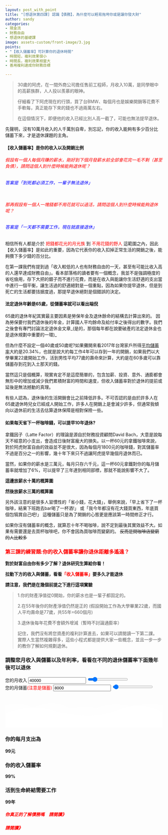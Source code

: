 ```yaml
---
layout: post_with_point
title: "[想退休第四課] 認識【債務】，為什麼可以輕易拖垮你或是讓你發大財"
author: sandy
categories:
- 現金流
- 財務自由
- 想退休的基礎課
image: assets-custom/front-image/3.jpg
points:
- "【收入儲蓄率】可計算你的退休時間"
- 時間短，複利效果很小
- 時間長，複利效果相當大
- 善用複利達成你財務目標

---
```

> 30歲的阿虎，在一間外商公司擔任售前工程師，月收入10萬，是同學眼中的高薪族群，人人投以羨慕的眼神。
>
> 仔細看了下阿虎現在的行頭，買了台BMW、每個月也是娛樂開銷等花費不手軟每，真正能存下來的錢也不過兩萬左右。
>
> 在這個情況下，即便他的收入已經比別人高一截了，可能也無法提早退休。

先聲明，沒有10萬月收入的人千萬別自卑，別忘記，你的收入能夠有多少百分比儲蓄下來，才是退休課題的主角。

#### 【收入儲蓄率】是你的收入以及開銷比例

###### <font color="red">假設有一個人每個月賺的薪水，剛好到下個月發薪水前全部會花完一毛不剩（甚至負債），請問這個人到什麼時候能夠退休呢？</font>

###### <font color="blue">答案是「到死都必須工作，一輩子無法退休」</font><br/><br/>

###### <font color="red">那再假設有一個人一塊錢都不用花就可以過活，請問這個人到什麼時候能夠退休呢？</font><br/>

###### <font color="blue">答案是「一天都不需要工作，現在就直接退休」</font>

相信所有人都是介於 <font color="red">把錢都花光的月光族</font> 到 <font color="red">不用花錢的野人</font> 這範圍之內，因此【收入儲蓄率】是如此的重要，因為它代表你的收入扣掉正常生活的開銷之後，能夠攢下多少錢的百分比。

在第一課我們有提到過「收入較低的人也有財務自由的一天，甚至有可能比收入高的人還早達成財務自由」。看本部落格的讀者要有一個概念，我並不是強調極度的省吃儉用，存下大把的銀子而不進行花費，而是在收入與能讓你生活舒適的支出當中進行一個平衡，讓生活過的舒適絕對是一個重點，因為如果你提早退休，但是到死亡的生活都要拮据度過，那提早退休絕對是個錯誤的決定。

#### 法定退休年齡是65歲，從儲蓄率就可以看出端倪

65歲的退休年紀其實最主要因素是勞保年金及退休餘命的結構去計算出來的。 因為勞保要付我們退休後的年金，計算國人平均餘命及給付率之後得出的數字。我們之後會有專門討論法定退休金文章_(是的，那個每年都在說要破產的法定退休金也是退休規劃中重要的一環)_

但為什麼不設定一個40歲或50歲呢?如果攤開來看2017年台灣家戶所得[平均儲蓄率](http://www.lia-roc.org.tw/index03/discom.htm "儲蓄率")大約是20.34%，也就是說大約每工作4年可以存到一年的開銷，如果我們以大學畢業22歲開始工作，活到男性平均77歲的壽命來計算，大約是在60多歲可以靠儲蓄存到花到入土那天的錢。

當然這只是個概算，現實肯定不是這麼簡單的，包含加薪、投資、意外、通膨都會無形中的增加或減少我們累積財富的時間和速度，但收入儲蓄率對於退休的提前或延後是無法撼動的真理。

有些人認為，退休後的生活開銷會比之前降低許多。不可否認的是由於許多人在65歲退休時兒女已經成人開始工作，許多人在開銷上是會減少許多，但通常我傾向以退休前的生活去估算退休保障是相對保險一些。

#### 如果每天省下一杯咖啡錢，可以提早10年退休?

拿鐵因子（Latte Factor）的理論是源自於財務投資顧問David Bach，大意是說每天不經意的小支出，會造成日後財富龐大的損失。以一杯60元的拿鐵咖啡來說，對於阿虎財富自由的效益並不是很大，因為每個月1800元的咖啡錢，對其儲蓄率不過是百分之一的影響，幾十年下來只不過讓阿虎提早幾個月退休而已。

當然，如果你的薪水是三萬元，每月只存六千元，這一杯60元拿鐵對你的每月儲蓄率就增加了6%，可以提早了三年達到相同部標，那就不能說影響不大了。

**這邊放薪水十萬的概算圖**

**然後放薪水三萬的概算圖**

另外該注意的是很多人習慣性的「省小錢，花大錢」，舉例來說，「早上省下了一杯咖啡，結果下班跑去bar喝了一杯酒!」 或「我今年都沒有花大錢買東西，年底買個包犒賞自己吧!」 這種儲蓄只是為了開銷的心態更是應該第一時間修正才行。

如果你沒有儲蓄率的概念，就算忍十年不喝咖啡，說不定到最後其實效益不大。如果有需要還是去買杯咖啡吧，你不會因為買咖啡而變窮的。 ~~反而是開咖啡店變窮的人比較多~~

### <font color="red">第三課的練習題:你的收入儲蓄率讓你退休距離多遙遠？</font>

**對於財富自由你有多少了解？退休研究生算給你看！**

**拉動下方的收入與儲蓄，看看<font color="red">「收入儲蓄率」</font>要多久才能退休**

**請注意，我們是在幾個前提之下進行這項實驗**

> 1.你的財產淨值從0開始，你的薪水也是一輩子都固定的。
>
> 2\.在55年後你的財產淨值仍然是正的 (假設開始工作為大學畢業22歲，而國人平均壽命是77歲，共55年=660個月)
>
> 3\.退休後每年花費不會額外增減（暫時不討論通膨率）
>
> 記住，我們沒有將您資產的複利計算進去，如果可以請閱讀一下第二課。
> 實際人生當然複雜得多，這些小程式都是提供大家一些概念，並且一步一步的教你了解如何規劃退休。

<div class="card g-brd-teal rounded-0 mt-2">
<h3 class="card-header h5 text-white g-bg-teal g-brd-transparent rounded-0"> 調整您月收入與儲蓄以及年利率，看看在不同的退休儲蓄率下面幾年後可以退休 </h3>
<div class="row card-block">
<div class="col-sm-4">
<div class="form-group"> <label for="myinput">您的月收入</label> <input type="text" id="income" class="form-control currency" value="40000" min="0" max="300000" oninput="income_slider.value=income.value"> <input type="range" id="income_slider" class="form-control-range" value="40000" min="0" max="300000" oninput="income.value=income_slider.value"> <small></small> </div>
</div>
<div class="col-sm-4">
<div class="form-group"> <label for="myinput">您的月儲蓄<font color="red">(注意是儲蓄)</font></label> <input type="text" id="saving" class="form-control currency" value="8000" min="100" max="300000" oninput="saving_slider.value=saving.value"> <input type="range" id="saving_slider" class="form-control-range" value="8000" min="100" max="300000" oninput="saving.value=saving_slider.value"> <small></small> </div>
</div>
<!--div class="col-sm-4">
<div class="form-group"> <label for="myinput">年利率(%)</label> <input type="text" id="apy" class="form-control percent" value="8" min="0" max="100" oninput="apy_slider.value=apy.value"> <input type="range" id="apy_slider" class="form-control-range" value="8" min="0" max="100" oninput="apy.value=apy_slider.value"> <small></small> </div>
</div-->
</div>
<div class="row card-block">
<div class="col-md-8" id="chartHere"> <canvas id="myChart"></canvas> </div>
<div class="col-md-4">
<!-- Article -->
<div class="u-shadow-v21 u-shadow-v21--hover g-bg-white text-center g-overflow-hidden g-rounded-4 g-pos-rel g-z-index-2 g-cursor-pointer g-transition-0_3">
<div class="g-bg-primary g-pos-rel g-px-20 g-py-70"> <svg class="g-pos-abs g-bottom-0 g-left-0 g-right-0" version="1.1" preserveAspectRatio="none" xmlns="http://www.w3.org/2000/svg" xmlns:xlink="http://www.w3.org/1999/xlink" width="100%" height="70px" viewBox="0 0 300 70">
<path d="M30.913,43.944c0,0,42.911-34.464,87.51-14.191c77.31,35.14,113.304-1.952,146.638-4.729 c48.654-4.056,69.94,16.218,69.94,16.218v54.396H30.913V43.944z" opacity="0.6" fill="#ffffff"></path>
<path d="M-35.667,44.628c0,0,42.91-34.463,87.51-14.191c77.31,35.141,113.304-1.952,146.639-4.729 c48.653-4.055,69.939,16.218,69.939,16.218v54.396H-35.667V44.628z" opacity="0.6" fill="#ffffff"></path>
<path d="M43.415,98.342c0,0,48.283-68.927,109.133-68.927c65.886,0,97.983,67.914,97.983,67.914v3.716 H42.401L43.415,98.342z" opacity="0.7" fill="#ffffff"></path>
<path d="M-34.667,62.998c0,0,56-45.667,120.316-27.839C167.484,57.842,197,41.332,232.286,30.428 c53.07-16.399,104.047,36.903,104.047,36.903l1.333,36.667l-372-2.954L-34.667,62.998z" fill="#ffffff"></path>
</svg>
<h3 class="h6 text-uppercase g-color-white-opacity-0_8 g-letter-spacing-3 g-mb-20">你的每月支出為</h3>
<strong class="d-block g-color-white g-font-size-30 g-line-height-0_7 g-mb-20">
<span id="expense">99</span><span class="g-font-size-default">元</span>
</strong>
<h3 class="h6 text-uppercase g-color-white-opacity-0_8 g-letter-spacing-3 g-mb-20">你的收入儲蓄率</h3>
<strong class="d-block g-color-white g-font-size-50 g-line-height-0_7 g-mb-20">
<span id="saving_rate">99</span><span class="g-font-size-default">%</span>
</strong>
<h3 class="h6 text-uppercase g-color-white-opacity-0_8 g-letter-spacing-3 g-mb-20">活到生命終結需要工作</h3> <strong class="d-block g-color-white g-font-size-50 g-line-height-0_7 g-mb-20"> <span id="work_year_block"><span id="work_years">99</span><span class="g-font-size-default">年</span></span></strong>
</div>
</div> <!-- End Article -->
</div>
</div>
</div>

##### <font color="red">你真正的了解債務嗎　請閱讀》</font>

##### <font color="red">請閱讀》</font>

<script type="text/javascript">
$(document).ready(function() {

    $('[data-toggle="tooltip"]').tooltip();
    Calculate();
    
    $(".form-control-range").change(function() {
        Calculate();
    });
    $('.form-control').bind("change", function() {
        Calculate();
    });
    
    $('.currency').mask("#,##0", { reverse: true });
    $('.percent').mask("#,##0%", { reverse: true });

});

function Calculate() {

    var income = accounting.unformat($("#income").val());
    $("#saving").prop("max", income);
    $("#saving_slider").prop("max", income);
    var saving = accounting.unformat($("#saving").val());
    var expense = accounting.unformat($("#income").val()) - accounting.unformat($("#saving").val());
    $("#expense").text(accounting.formatMoney(expense, "$", 0));
    var saving_rate = (saving / income) * 100;
    $("#saving_rate").text(saving_rate.toFixed(1));
    total_year = 55; //60年x12個月 = 720個月

//    var apy = 1+(accounting.unformat($("#apy").val())/100);

    var retire_expense = expense * total_year * 12;
    var total_saving = 0;
    
    var labels_years = [];
    labels_years.length = 0;
    
    var result = [];
    result.length = 0;
    var retire_at_age = 99;
    
    for (i = 1; i <= total_year; i++) {
        labels_years.push((i+22)+" ");

//        total_saving = total_saving*apy;
total_saving += (saving * 12);
retire_expense -= (expense * 12);
if (total_saving >= retire_expense) {
result.push(retire_expense);
if ((i + 22) < retire_at_age)
retire_at_age = (i);
} else {
result.push(total_saving);
}
}

    var summary = 0;
    
    $("#work_years").html(retire_at_age);
    
    $("#chartHere").html('<canvas id="myChart"></canvas>');
    
    var ctx = document.getElementById('myChart').getContext('2d');
    
    window.myChart = new Chart(ctx, {
        type: 'bar',
        data: {
            labels: labels_years,
            datasets: [{
                label: "總財產",
                backgroundColor: "#f6a41c",
                data: result
            }]
        },
        options: {
            legend: { display: false },
            title: {
                display: true,
                text: '您的每年財產總額'
            },
            scales: {
                yAxes: [{
                    ticks: {
                        beginAtZero: true
                    }
                }]
            },
            annotation: {
                annotations: [{
                    type: 'line',
                    mode: 'vertical',
                    scaleID: 'x-axis-0',
                    value: '65 ',
                    borderColor: 'tomato',
                    borderWidth: 3,
                    label: {
                        content: "法定退休年齡",
                        enabled: true,
                        position: "top"
                    }
                }],
                drawTime: "afterDraw" // (default)
            },
            tooltips: {
                mode: 'index',
                intersect: true,
                callbacks: {
                    title: function (tooltipItem, data) {
                      return tooltipItem[0].label+"歲";
                    }
                }
            }    
        }
    });
    
    /*
    window.myChart.data.label = labels_months;
    window.myChart.data.datasets.data = result_with_apy;
    window.myChart.update();*/

}
</script>
